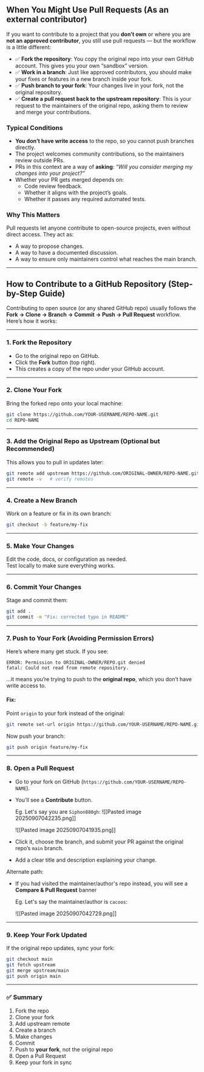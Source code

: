 ## When You Might Use Pull Requests (As an external contributor)

If you want to contribute to a project that you **don’t own** or where you are **not an approved contributor**, you still use pull requests — but the workflow is a little different:

- ✅ **Fork the repository**: You copy the original repo into your own GitHub account. This gives you your own “sandbox” version.    
- ✅ **Work in a branch**: Just like approved contributors, you should make your fixes or features in a new branch inside your fork.
- ✅ **Push branch to your fork**: Your changes live in your fork, not the original repository.
- ✅ **Create a pull request back to the upstream repository**: This is your request to the maintainers of the original repo, asking them to review and merge your contributions.

### Typical Conditions

- **You don’t have write access** to the repo, so you cannot push branches directly.
- The project welcomes community contributions, so the maintainers review outside PRs.
- PRs in this context are a way of **asking**: _“Will you consider merging my changes into your project?”_
- Whether your PR gets merged depends on:
    - Code review feedback.
    - Whether it aligns with the project’s goals.
    - Whether it passes any required automated tests.

### Why This Matters

Pull requests let anyone contribute to open-source projects, even without direct access. They act as:
- A way to propose changes.    
- A way to have a documented discussion.
- A way to ensure only maintainers control what reaches the main branch.

---

## How to Contribute to a GitHub Repository (Step-by-Step Guide)

Contributing to open source (or any shared GitHub repo) usually follows the **Fork → Clone → Branch → Commit → Push → Pull Request** workflow. Here’s how it works:

---

### 1. Fork the Repository

- Go to the original repo on GitHub.
- Click the **Fork** button (top right).
- This creates a copy of the repo under your GitHub account.

---

### 2. Clone Your Fork

Bring the forked repo onto your local machine:

```bash
git clone https://github.com/YOUR-USERNAME/REPO-NAME.git
cd REPO-NAME
```

---

### 3. Add the Original Repo as Upstream (Optional but Recommended)

This allows you to pull in updates later:

```bash
git remote add upstream https://github.com/ORIGINAL-OWNER/REPO-NAME.git
git remote -v   # verify remotes
```

---

### 4. Create a New Branch

Work on a feature or fix in its own branch:

```bash
git checkout -b feature/my-fix
```

---

### 5. Make Your Changes

Edit the code, docs, or configuration as needed.  
Test locally to make sure everything works.

---

### 6. Commit Your Changes

Stage and commit them:

```bash
git add .
git commit -m "Fix: corrected typo in README"
```

---

### 7. Push to Your Fork (Avoiding Permission Errors)

Here’s where many get stuck. If you see:

```
ERROR: Permission to ORIGINAL-OWNER/REPO.git denied
fatal: Could not read from remote repository.
```

…it means you’re trying to push to the **original repo**, which you don’t have write access to.

#### Fix:

Point `origin` to your fork instead of the original:

```bash
git remote set-url origin https://github.com/YOUR-USERNAME/REPO-NAME.git
```

Now push your branch:

```bash
git push origin feature/my-fix
```

---

### 8. Open a Pull Request

- Go to your fork on GitHub (`https://github.com/YOUR-USERNAME/REPO-NAME`).
- You’ll see a **Contribute** button.
  
  Eg. Let's say you are `Siphon880gh`:
  ![[Pasted image 20250907042235.png]]
  
  ![[Pasted image 20250907041935.png]]

- Click it, choose the branch, and submit your PR against the original repo’s `main` branch.
- Add a clear title and description explaining your change.


Alternate path:
- If you had visited the maintainer/author's repo instead, you will see a **Compare & Pull Request** banner
  
  Eg. Let's say the maintainer/author is `cacoos`:
  
  ![[Pasted image 20250907042729.png]]

---

### 9. Keep Your Fork Updated

If the original repo updates, sync your fork:

```bash
git checkout main
git fetch upstream
git merge upstream/main
git push origin main
```

---

### ✅ Summary

1. Fork the repo
2. Clone your fork
3. Add upstream remote
4. Create a branch
5. Make changes
6. Commit
7. Push to **your fork**, not the original repo
8. Open a Pull Request
9. Keep your fork in sync
